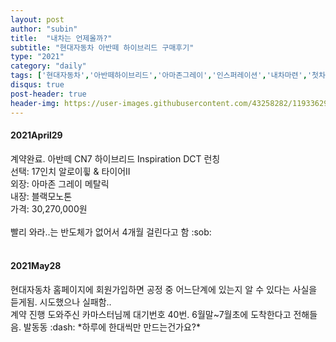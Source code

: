 ```yaml
---
layout: post
author: "subin"
title:  "내차는 언제올까?"
subtitle: "현대자동차 아반떼 하이브리드 구매후기"
type: "2021"
category: "daily"
tags: ['현대자동차','아반떼하이브리드','아마존그레이','인스퍼레이션','내차마련','첫차']
disqus: true
post-header: true
header-img: https://user-images.githubusercontent.com/43258282/119336299-7659a680-bcc8-11eb-82d3-f65244d2deee.jpg
---
```


<div class="bs-callout bs-callout-info">
<div markdown="1">
<h4>2021April29</h4>
계약완료. 아반떼 CN7 하이브리드 Inspiration DCT 런칭 <br/>
선택: 17인치 알로이휳 & 타이어II<br/>
외장: 아마존 그레이 메탈릭<br/>
내장: 블랙모노톤 <br/>
가격: 30,270,000원 <br/><br/>
빨리 와라..는 반도체가 없어서 4개월 걸린다고 함 :sob: 
</div></div><br/>

<div class="bs-callout bs-callout-info">
<div markdown="1">
<h4>2021May28</h4>
현대자동차 홈페이지에 회원가입하면 공정 중 어느단계에 있는지 알 수 있다는 사실을 듣게됨. 시도했으나 실패함.. <br/>
계약 진행 도와주신 카마스터님께 대기번호 40번. 6월말~7월초에 도착한다고 전해들음. 발동동 :dash: *하루에 한대씩만 만드는건가요?*
</div></div><br/>
